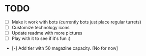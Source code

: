 # TODO

- [ ] Make it work with bots (currently bots just place regular turrets)
- [ ] Customize technology icons
- [ ] Update readme with more pictures
- [ ] Play with it to see if it's fun :)

- [-] Add tier with 50 magazine capacity. [No for now]
